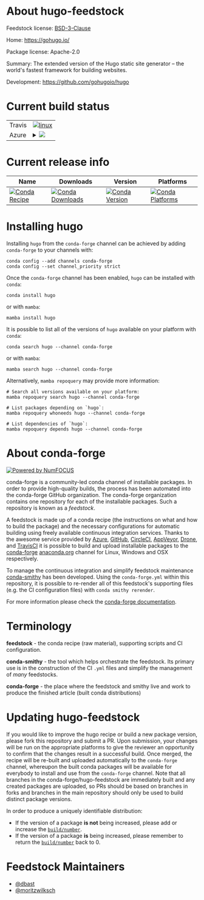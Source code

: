 About hugo-feedstock
====================

Feedstock license: [BSD-3-Clause](https://github.com/conda-forge/hugo-feedstock/blob/main/LICENSE.txt)

Home: https://gohugo.io/

Package license: Apache-2.0

Summary: The extended version of the Hugo static site generator – the world's fastest framework for building websites.

Development: https://github.com/gohugoio/hugo

Current build status
====================


<table><tr>
    <td>Travis</td>
    <td>
      <a href="https://app.travis-ci.com/conda-forge/hugo-feedstock">
        <img alt="linux" src="https://img.shields.io/travis/com/conda-forge/hugo-feedstock/main.svg?label=Linux">
      </a>
    </td>
  </tr>
    
  <tr>
    <td>Azure</td>
    <td>
      <details>
        <summary>
          <a href="https://dev.azure.com/conda-forge/feedstock-builds/_build/latest?definitionId=21689&branchName=main">
            <img src="https://dev.azure.com/conda-forge/feedstock-builds/_apis/build/status/hugo-feedstock?branchName=main">
          </a>
        </summary>
        <table>
          <thead><tr><th>Variant</th><th>Status</th></tr></thead>
          <tbody><tr>
              <td>linux_64</td>
              <td>
                <a href="https://dev.azure.com/conda-forge/feedstock-builds/_build/latest?definitionId=21689&branchName=main">
                  <img src="https://dev.azure.com/conda-forge/feedstock-builds/_apis/build/status/hugo-feedstock?branchName=main&jobName=linux&configuration=linux%20linux_64_" alt="variant">
                </a>
              </td>
            </tr><tr>
              <td>linux_aarch64</td>
              <td>
                <a href="https://dev.azure.com/conda-forge/feedstock-builds/_build/latest?definitionId=21689&branchName=main">
                  <img src="https://dev.azure.com/conda-forge/feedstock-builds/_apis/build/status/hugo-feedstock?branchName=main&jobName=linux&configuration=linux%20linux_aarch64_" alt="variant">
                </a>
              </td>
            </tr><tr>
              <td>linux_ppc64le</td>
              <td>
                <a href="https://dev.azure.com/conda-forge/feedstock-builds/_build/latest?definitionId=21689&branchName=main">
                  <img src="https://dev.azure.com/conda-forge/feedstock-builds/_apis/build/status/hugo-feedstock?branchName=main&jobName=linux&configuration=linux%20linux_ppc64le_" alt="variant">
                </a>
              </td>
            </tr><tr>
              <td>osx_64</td>
              <td>
                <a href="https://dev.azure.com/conda-forge/feedstock-builds/_build/latest?definitionId=21689&branchName=main">
                  <img src="https://dev.azure.com/conda-forge/feedstock-builds/_apis/build/status/hugo-feedstock?branchName=main&jobName=osx&configuration=osx%20osx_64_" alt="variant">
                </a>
              </td>
            </tr><tr>
              <td>osx_arm64</td>
              <td>
                <a href="https://dev.azure.com/conda-forge/feedstock-builds/_build/latest?definitionId=21689&branchName=main">
                  <img src="https://dev.azure.com/conda-forge/feedstock-builds/_apis/build/status/hugo-feedstock?branchName=main&jobName=osx&configuration=osx%20osx_arm64_" alt="variant">
                </a>
              </td>
            </tr><tr>
              <td>win_64</td>
              <td>
                <a href="https://dev.azure.com/conda-forge/feedstock-builds/_build/latest?definitionId=21689&branchName=main">
                  <img src="https://dev.azure.com/conda-forge/feedstock-builds/_apis/build/status/hugo-feedstock?branchName=main&jobName=win&configuration=win%20win_64_" alt="variant">
                </a>
              </td>
            </tr>
          </tbody>
        </table>
      </details>
    </td>
  </tr>
</table>

Current release info
====================

| Name | Downloads | Version | Platforms |
| --- | --- | --- | --- |
| [![Conda Recipe](https://img.shields.io/badge/recipe-hugo-green.svg)](https://anaconda.org/conda-forge/hugo) | [![Conda Downloads](https://img.shields.io/conda/dn/conda-forge/hugo.svg)](https://anaconda.org/conda-forge/hugo) | [![Conda Version](https://img.shields.io/conda/vn/conda-forge/hugo.svg)](https://anaconda.org/conda-forge/hugo) | [![Conda Platforms](https://img.shields.io/conda/pn/conda-forge/hugo.svg)](https://anaconda.org/conda-forge/hugo) |

Installing hugo
===============

Installing `hugo` from the `conda-forge` channel can be achieved by adding `conda-forge` to your channels with:

```
conda config --add channels conda-forge
conda config --set channel_priority strict
```

Once the `conda-forge` channel has been enabled, `hugo` can be installed with `conda`:

```
conda install hugo
```

or with `mamba`:

```
mamba install hugo
```

It is possible to list all of the versions of `hugo` available on your platform with `conda`:

```
conda search hugo --channel conda-forge
```

or with `mamba`:

```
mamba search hugo --channel conda-forge
```

Alternatively, `mamba repoquery` may provide more information:

```
# Search all versions available on your platform:
mamba repoquery search hugo --channel conda-forge

# List packages depending on `hugo`:
mamba repoquery whoneeds hugo --channel conda-forge

# List dependencies of `hugo`:
mamba repoquery depends hugo --channel conda-forge
```


About conda-forge
=================

[![Powered by
NumFOCUS](https://img.shields.io/badge/powered%20by-NumFOCUS-orange.svg?style=flat&colorA=E1523D&colorB=007D8A)](https://numfocus.org)

conda-forge is a community-led conda channel of installable packages.
In order to provide high-quality builds, the process has been automated into the
conda-forge GitHub organization. The conda-forge organization contains one repository
for each of the installable packages. Such a repository is known as a *feedstock*.

A feedstock is made up of a conda recipe (the instructions on what and how to build
the package) and the necessary configurations for automatic building using freely
available continuous integration services. Thanks to the awesome service provided by
[Azure](https://azure.microsoft.com/en-us/services/devops/), [GitHub](https://github.com/),
[CircleCI](https://circleci.com/), [AppVeyor](https://www.appveyor.com/),
[Drone](https://cloud.drone.io/welcome), and [TravisCI](https://travis-ci.com/)
it is possible to build and upload installable packages to the
[conda-forge](https://anaconda.org/conda-forge) [anaconda.org](https://anaconda.org/)
channel for Linux, Windows and OSX respectively.

To manage the continuous integration and simplify feedstock maintenance
[conda-smithy](https://github.com/conda-forge/conda-smithy) has been developed.
Using the ``conda-forge.yml`` within this repository, it is possible to re-render all of
this feedstock's supporting files (e.g. the CI configuration files) with ``conda smithy rerender``.

For more information please check the [conda-forge documentation](https://conda-forge.org/docs/).

Terminology
===========

**feedstock** - the conda recipe (raw material), supporting scripts and CI configuration.

**conda-smithy** - the tool which helps orchestrate the feedstock.
                   Its primary use is in the construction of the CI ``.yml`` files
                   and simplify the management of *many* feedstocks.

**conda-forge** - the place where the feedstock and smithy live and work to
                  produce the finished article (built conda distributions)


Updating hugo-feedstock
=======================

If you would like to improve the hugo recipe or build a new
package version, please fork this repository and submit a PR. Upon submission,
your changes will be run on the appropriate platforms to give the reviewer an
opportunity to confirm that the changes result in a successful build. Once
merged, the recipe will be re-built and uploaded automatically to the
`conda-forge` channel, whereupon the built conda packages will be available for
everybody to install and use from the `conda-forge` channel.
Note that all branches in the conda-forge/hugo-feedstock are
immediately built and any created packages are uploaded, so PRs should be based
on branches in forks and branches in the main repository should only be used to
build distinct package versions.

In order to produce a uniquely identifiable distribution:
 * If the version of a package **is not** being increased, please add or increase
   the [``build/number``](https://docs.conda.io/projects/conda-build/en/latest/resources/define-metadata.html#build-number-and-string).
 * If the version of a package **is** being increased, please remember to return
   the [``build/number``](https://docs.conda.io/projects/conda-build/en/latest/resources/define-metadata.html#build-number-and-string)
   back to 0.

Feedstock Maintainers
=====================

* [@dbast](https://github.com/dbast/)
* [@moritzwilksch](https://github.com/moritzwilksch/)

